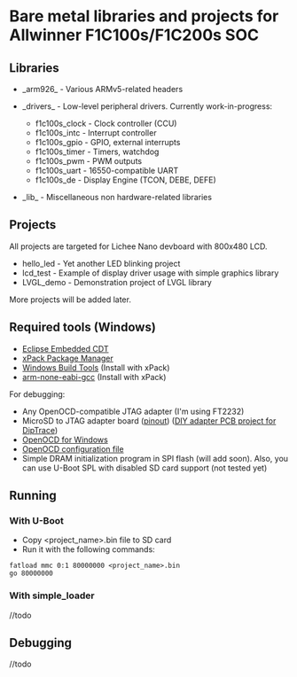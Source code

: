 # Bare metal libraries and projects for Allwinner F1C100s/F1C200s SOC

## Libraries

- \_arm926_ - Various ARMv5-related headers
- \_drivers_ - Low-level peripheral drivers. Currently work-in-progress: 
    - f1c100s_clock - Clock controller (CCU)
    - f1c100s_intc - Interrupt controller
    - f1c100s_gpio - GPIO, external interrupts
    - f1c100s_timer - Timers, watchdog
    - f1c100s_pwm - PWM outputs
    - f1c100s_uart - 16550-compatible UART
    - f1c100s_de - Display Engine (TCON, DEBE, DEFE)

- \_lib_ - Miscellaneous non hardware-related libraries

## Projects

All projects are targeted for Lichee Nano devboard with 800x480 LCD. 

- hello_led - Yet another LED blinking project
- lcd_test - Example of display driver usage with simple graphics library
- LVGL_demo - Demonstration project of LVGL library

More projects will be added later.

## Required tools (Windows)
- [Eclipse Embedded CDT](https://projects.eclipse.org/projects/iot.embed-cdt)
- [xPack Package Manager](https://xpack.github.io/install/)
- [Windows Build Tools](https://xpack.github.io/windows-build-tools/install/) (Install with xPack)
- [arm-none-eabi-gcc](https://xpack.github.io/arm-none-eabi-gcc/install/) (Install with xPack)

For debugging:
- Any OpenOCD-compatible JTAG adapter (I'm using FT2232)
- MicroSD to JTAG adapter board ([pinout](https://linux-sunxi.org/MicroSD_Breakout)) ([DIY adapter PCB project for DipTrace](https://github.com/nminaylov/F1C100s_info/blob/master/JTAG/sd_jtag.dip))
- [OpenOCD for Windows](https://gnutoolchains.com/arm-eabi/openocd/)
- [OpenOCD configuration file](https://github.com/nminaylov/F1C100s_info/blob/master/JTAG/allwinner_f1c100s.cfg)
- Simple DRAM initialization program in SPI flash (will add soon). Also, you can use U-Boot SPL with disabled SD card support (not tested yet)

## Running
### With U-Boot
- Copy \<project_name\>.bin file to SD card
- Run it with the following commands:
```
fatload mmc 0:1 80000000 <project_name>.bin
go 80000000
```
### With simple_loader
//todo

## Debugging
//todo